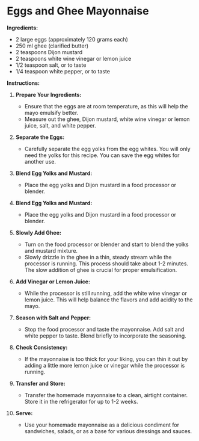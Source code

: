 # Eggs and Ghee Mayonnaise

**Ingredients:**

- 2 large eggs (approximately 120 grams each)
- 250 ml ghee (clarified butter)
- 2 teaspoons Dijon mustard
- 2 teaspoons white wine vinegar or lemon juice
- 1/2 teaspoon salt, or to taste
- 1/4 teaspoon white pepper, or to taste

**Instructions:**

1. **Prepare Your Ingredients:**
   - Ensure that the eggs are at room temperature, as this will help the mayo emulsify better.
   - Measure out the ghee, Dijon mustard, white wine vinegar or lemon juice, salt, and white pepper.

2. **Separate the Eggs:**
   - Carefully separate the egg yolks from the egg whites. You will only need the yolks for this recipe. You can save the egg whites for another use.

3. **Blend Egg Yolks and Mustard:**
   - Place the egg yolks and Dijon mustard in a food processor or blender.

4. **Blend Egg Yolks and Mustard:**
   - Place the egg yolks and Dijon mustard in a food processor or blender.

5. **Slowly Add Ghee:**
   - Turn on the food processor or blender and start to blend the yolks and mustard mixture.
   - Slowly drizzle in the ghee in a thin, steady stream while the processor is running. This process should take about 1-2 minutes. The slow addition of ghee is crucial for proper emulsification.

6. **Add Vinegar or Lemon Juice:**
   - While the processor is still running, add the white wine vinegar or lemon juice. This will help balance the flavors and add acidity to the mayo.

7. **Season with Salt and Pepper:**
   - Stop the food processor and taste the mayonnaise. Add salt and white pepper to taste. Blend briefly to incorporate the seasoning.

8. **Check Consistency:**
   - If the mayonnaise is too thick for your liking, you can thin it out by adding a little more lemon juice or vinegar while the processor is running.

9. **Transfer and Store:**
   - Transfer the homemade mayonnaise to a clean, airtight container. Store it in the refrigerator for up to 1-2 weeks.

10. **Serve:**
    - Use your homemade mayonnaise as a delicious condiment for sandwiches, salads, or as a base for various dressings and sauces.
